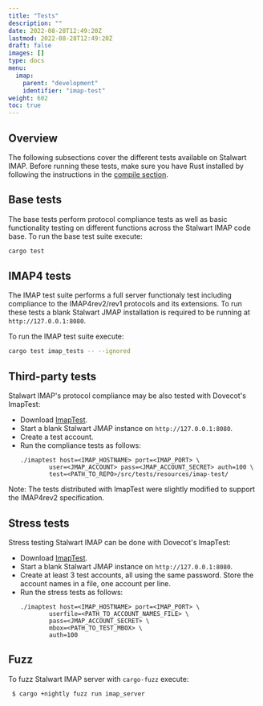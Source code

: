 ```yaml
---
title: "Tests"
description: ""
date: 2022-08-28T12:49:20Z
lastmod: 2022-08-28T12:49:20Z
draft: false
images: []
type: docs
menu:
  imap:
    parent: "development"
    identifier: "imap-test"
weight: 602
toc: true
---
```


## Overview

The following subsections cover the different tests available on Stalwart IMAP.
Before running these tests, make sure you have Rust installed by following the instructions
in the [compile section](/imap/development/compile).

## Base tests

The base tests perform protocol compliance tests as well as basic functionality testing on 
different functions across the Stalwart IMAP code base. 
To run the base test suite execute:

```bash
cargo test
```

## IMAP4 tests

The IMAP test suite performs a full server functionaly test including compliance to the IMAP4rev2/rev1
protocols and its extensions. To run these tests a blank Stalwart JMAP installation is required to be running at
``http://127.0.0.1:8080``.

To run the IMAP test suite execute:

```bash
cargo test imap_tests -- --ignored
```


## Third-party tests

Stalwart IMAP's protocol compliance may be also tested with Dovecot's ImapTest:

- Download [ImapTest](https://www.imapwiki.org/ImapTest/Installation).
- Start a blank Stalwart JMAP instance on ``http://127.0.0.1:8080``.
- Create a test account.
- Run the compliance tests as follows:
    ```
    ./imaptest host=<IMAP_HOSTNAME> port=<IMAP_PORT> \
            user=<JMAP_ACCOUNT> pass=<JMAP_ACCOUNT_SECRET> auth=100 \
            test=<PATH_TO_REPO>/src/tests/resources/imap-test/
    ```

Note: The tests distributed with ImapTest were slightly modified to support the
IMAP4rev2 specification.

## Stress tests

Stress testing Stalwart IMAP can be done with Dovecot's ImapTest:

- Download [ImapTest](https://www.imapwiki.org/ImapTest/Installation).
- Start a blank Stalwart JMAP instance on ``http://127.0.0.1:8080``.
- Create at least 3 test accounts, all using the same password. Store the account names in a file, one account per line.
- Run the stress tests as follows:
    ```
    ./imaptest host=<IMAP_HOSTNAME> port=<IMAP_PORT> \
            userfile=<PATH_TO_ACCOUNT_NAMES_FILE> \
            pass=<JMAP_ACCOUNT_SECRET> \
            mbox=<PATH_TO_TEST_MBOX> \
            auth=100
    ```

## Fuzz

To fuzz Stalwart IMAP server with `cargo-fuzz` execute:

```bash
 $ cargo +nightly fuzz run imap_server
```
